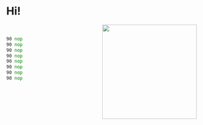 # Hi! 
<img src="https://media.giphy.com/media/QZ3WdHvanlWMWwQKSr/giphy.gif" align="right" height=250 >


<br/>
 

```asm
90 nop
90 nop
90 nop
90 nop
90 nop
90 nop
90 nop
90 nop
```


